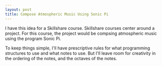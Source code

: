 ```yaml
---
layout: post
title: Compose Atmospheric Music Using Sonic Pi
---
```


I have this idea for a Skillshare course. Skillshare courses center around a project. For this course, the project would be compsing atmospheric music using the program Sonic Pi.

To keep things simple, I'll have prescriptive rules for what programming structures to use and what notes to use. But I'll leave room for creativity in the ordering of the notes, and the octaves of the notes.
